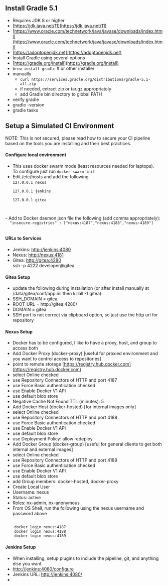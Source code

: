 ## Install Gradle 5.1
- Requires JDK 8 or higher
 - [https://jdk.java.net/11](https://jdk.java.net/11)
 - [https://www.oracle.com/technetwork/java/javase/downloads/index.html](https://www.oracle.com/technetwork/java/javase/downloads/index.html)
 - [https://adoptopenjdk.net](https://adoptopenjdk.net)
- Install Gradle using several options
 - [https://gradle.org/install](https://gradle.org/install)
  - `brew install gradle`  # or other installer
  - manually
    - `curl https://services.gradle.org/distributions/gradle-5.1-all.zip`
    - if needed, extract zip or tar.gz appropriately
    - add Gradle bin directory to global PATH
 - verify gradle 
  - gradle -version
  - gradle tasks

## Setup a Simulated CI Environment

NOTE:  This is not secured, please read how to secure your CI pipeline based on the tools you are installing and their best practices.

#### Configure local environment
- This uses docker swarm mode (least resources needed for laptops).  
  To configure just run `docker swarm init`
- Edit /etc/hosts and add the following  
<code>127.0.0.1 nexus  
127.0.0.1 jenkins  
127.0.0.1 gitea  
</code>
- Add to Docker daemon.json file the following (add comma appropriately):
 <code>
  "insecure-registries" : ["nexus:4187","nexus:4188","nexus:4189"]
 </code>

#### URLs to Services
- Jenkins: [http://jenkins:4080](http://jenkins:4080)
- Nexus: [http://nexus:4181](http://nexus:4181) 
- Gitea: [http://gitea:4280](http://gitea:4280)  
         ssh -p 4222 developer@gitea 


#### Gitea Setup
- update the following during installation (or after install manually at /data/gitea/conf/app.ini then killall -1 gitea):
 - SSH_DOMAIN       = gitea
 - ROOT_URL         = http://gitea:4280/
 - DOMAIN           = gitea
- SSH port is not correct via clipboard option, so just use the http url for repository

#### Nexus Setup
- Docker has to be configured, I like to have a proxy, host, and group to access both
- Add Docker Proxy (docker-proxy) [useful for proxied environment and you want to control access to repositories]
 - point to remote storage [https://registry.hub.docker.com](https://registry.hub.docker.com)
 - select Online checked
 - use Repository Connectors of HTTP and port 4187
 - use Force Basic authentication checked
 - use Enable Docker V1 API
 - use default blob store
 - Negative Cache Not Found TTL (minutes): 5
- Add Docker Host (docker-hosted) [for internal images only]
 - select Online checked
 - use Repository Connectors of HTTP and port 4188
 - use Force Basic authentication checked
 - use Enable Docker V1 API
 - use default blob store
 - use Deployment Policy:  allow redeploy
- Add Docker Group (docker-group) [useful for general clients to get both internal and external images]
 - select Online checked
 - use Repository Connectors of HTTP and port 4189
 - use Force Basic authentication checked
 - use Enable Docker V1 API
 - use default blob store
 - add Group members:  docker-hosted, docker-proxy
- Create Local User
 - Username: nexus
 - Status: active
 - Roles:  nx-admin, nx-anonymous
- From OS Shell, run the following using the nexus username and password above  
<code>
    docker login nexus:4187
    docker login nexus:4188
    docker login nexus:4189
</code>

#### Jenkins Setup
- When installing, setup plugins to include the pipeline, git, and anything else you want
- [http://jenkins:4080/configure](http://jenkins:4080/configure)
 - Jenkins URL:  [http://jenkins:4080/](http://jenkins:4080/)
- 

